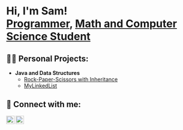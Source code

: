 <h1>Hi, I'm Sam! <br/><a href="https://github.com/SamHormozian">Programmer</a>, <a href="https://www.linkedin.com/in/sam-hormozian-29027a227/">Math and Computer Science Student</a> </h1>

<h2>👨‍💻 Personal Projects:</h2>

 - <b>Java and Data Structures</b>
    - [Rock-Paper-Scissors with Inheritance](https://github.com/SamHormozian/Rock-Paper-Scissors-with-Inheritance)
    - [MyLinkedList](https://github.com/SamHormozian/MyLinkedList)



<h2> 🤳 Connect with me:</h2>


[<img align="left" alt="JoshMadakor | LinkedIn" width="22px" src="https://cdn.jsdelivr.net/npm/simple-icons@v3/icons/linkedin.svg" />][linkedin]
[<img align="left" alt="JoshMadakor | Instagram" width="22px" src="https://cdn.jsdelivr.net/npm/simple-icons@v3/icons/instagram.svg" />][instagram]


[instagram]: https://www.instagram.com/samhormozian/
[linkedin]: https://linkedin.com/in/sam-hormozian-29027a227/

<!--
**joshmadakor1/joshmadakor1** is a ✨ _special_ ✨ repository because its `README.md` (this file) appears on your GitHub profile.

Here are some ideas to get you started:

- 🔭 I’m currently working on ...
- 🌱 I’m currently learning ...
- 👯 I’m looking to collaborate on ...
- 🤔 I’m looking for help with ...
- 💬 Ask me about ...
- 📫 How to reach me: ...
- 😄 Pronouns: ...
- ⚡ Fun fact: ...
-->
